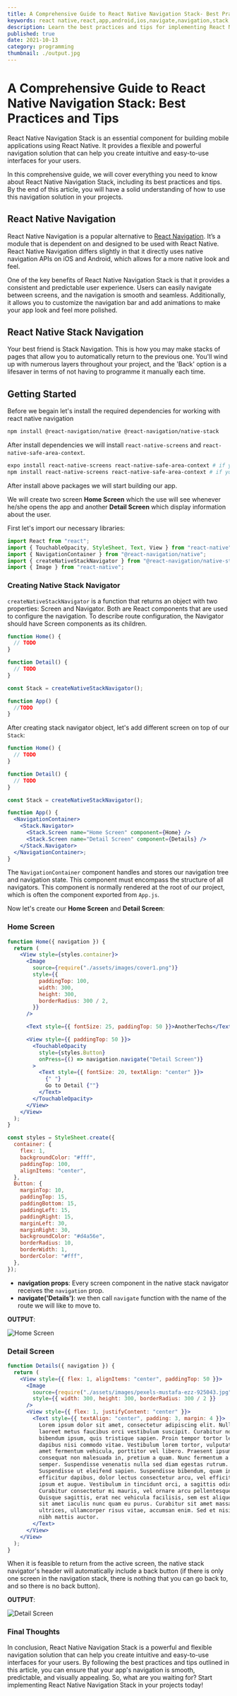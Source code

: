 ```yaml
---
title: A Comprehensive Guide to React Native Navigation Stack- Best Practices and Tips
keywords: react native,react,app,android,ios,navigate,navigation,stack,example,code,screen
description: Learn the best practices and tips for implementing React Native Navigation Stack in your projects. Our comprehensive guide covers everything you need to know about this powerful navigation solution.
published: true
date: 2021-10-13
category: programming
thumbnail: ./output.jpg
---
```


# A Comprehensive Guide to React Native Navigation Stack: Best Practices and Tips

React Native Navigation Stack is an essential component for building mobile applications using React Native. It provides a flexible and powerful navigation solution that can help you create intuitive and easy-to-use interfaces for your users.

In this comprehensive guide, we will cover everything you need to know about React Native Navigation Stack, including its best practices and tips. By the end of this article, you will have a solid understanding of how to use this navigation solution in your projects.



## React Native Navigation

React Native Navigation is a popular alternative to [React Navigation](https://reactnavigation.org/). It’s a module that is dependent on and designed to be used with React Native. React Native Navigation differs slightly in that it directly uses native navigation APIs on iOS and Android, which allows for a more native look and feel.

One of the key benefits of React Native Navigation Stack is that it provides a consistent and predictable user experience. Users can easily navigate between screens, and the navigation is smooth and seamless. Additionally, it allows you to customize the navigation bar and add animations to make your app look and feel more polished.

## React Native Stack Navigation

Your best friend is Stack Navigation. This is how you may make stacks of pages that allow you to automatically return to the previous one. You'll wind up with numerous layers throughout your project, and the 'Back' option is a lifesaver in terms of not having to programme it manually each time.

## Getting Started

Before we begain let's install the required dependencies for working with react native navigation

```bash
npm install @react-navigation/native @react-navigation/native-stack
```

After install dependencies we will install `react-native-screens` and `react-native-safe-area-context`.

```bash
expo install react-native-screens react-native-safe-area-context # if you  are using expo client
npm install react-native-screens react-native-safe-area-context # if you are using react-native directly
```

After install above packages we will start building our app.

We will create two screen **Home Screen** which the use will see whenever he/she opens the app and another **Detail Screen** which display information about the user.

First let's import our necessary libraries:

```jsx
import React from "react";
import { TouchableOpacity, StyleSheet, Text, View } from "react-native";
import { NavigationContainer } from "@react-navigation/native";
import { createNativeStackNavigator } from "@react-navigation/native-stack";
import { Image } from "react-native";
```

### Creating Native Stack Navigator

`createNativeStackNavigator` is a function that returns an object with two properties: Screen and Navigator. Both are React components that are used to configure the navigation. To describe route configuration, the Navigator should have Screen components as its children.

```jsx
function Home() {
  // TODO
}

function Detail() {
  // TODO
}

const Stack = createNativeStackNavigator();

function App() {
  //TODO
}
```

After creating stack navigator object, let's add different screen on top of our `Stack`:

```jsx
function Home() {
  // TODO
}

function Detail() {
  // TODO
}

const Stack = createNativeStackNavigator();

function App() {
  <NavigationContainer>
    <Stack.Navigator>
      <Stack.Screen name="Home Screen" component={Home} />
      <Stack.Screen name="Detail Screen" component={Details} />
    </Stack.Navigator>
  </NavigationContainer>;
}
```

The `NavigationContainer` component handles and stores our navigation tree and navigation state. This component must encompass the structure of all navigators. This component is normally rendered at the root of our project, which is often the component exported from `App.js`.

Now let's create our **Home Screen** and **Detail Screen**:

### Home Screen

```jsx
function Home({ navigation }) {
  return (
    <View style={styles.container}>
      <Image
        source={require("./assets/images/cover1.png")}
        style={{
          paddingTop: 100,
          width: 300,
          height: 300,
          borderRadius: 300 / 2,
        }}
      />

      <Text style={{ fontSize: 25, paddingTop: 50 }}>AnotherTechs</Text>

      <View style={{ paddingTop: 50 }}>
        <TouchableOpacity
          style={styles.Button}
          onPress={() => navigation.navigate("Detail Screen")}
        >
          <Text style={{ fontSize: 20, textAlign: "center" }}>
            {" "}
            Go to Detail {""}
          </Text>
        </TouchableOpacity>
      </View>
    </View>
  );
}

const styles = StyleSheet.create({
  container: {
    flex: 1,
    backgroundColor: "#fff",
    paddingTop: 100,
    alignItems: "center",
  },
  Button: {
    marginTop: 10,
    paddingTop: 15,
    paddingBottom: 15,
    paddingLeft: 15,
    paddingRight: 15,
    marginLeft: 30,
    marginRight: 30,
    backgroundColor: "#d4a56e",
    borderRadius: 10,
    borderWidth: 1,
    borderColor: "#fff",
  },
});
```

- **navigation props**: Every screen component in the native stack navigator receives the `navigation` prop.
- **navigate('Details')**: we then call `navigate` function with the name of the route we will like to move to.

**OUTPUT**:

![Home Screen](./home-screen.webp)

### Detail Screen

```jsx
function Details({ navigation }) {
  return (
    <View style={{ flex: 1, alignItems: "center", paddingTop: 50 }}>
      <Image
        source={require("./assets/images/pexels-mustafa-ezz-925043.jpg")}
        style={{ width: 300, height: 300, borderRadius: 300 / 2 }}
      />
      <View style={{ flex: 1, justifyContent: "center" }}>
        <Text style={{ textAlign: "center", padding: 3, margin: 4 }}>
          Lorem ipsum dolor sit amet, consectetur adipiscing elit. Nullam
          laoreet metus faucibus orci vestibulum suscipit. Curabitur non
          bibendum ipsum, quis tristique sapien. Proin tempor tortor lectus, id
          dapibus nisi commodo vitae. Vestibulum lorem tortor, vulputate sit
          amet fermentum vehicula, porttitor vel libero. Praesent ipsum turpis,
          consequat non malesuada in, pretium a quam. Nunc fermentum a dolor in
          semper. Suspendisse venenatis nulla sed diam egestas rutrum.
          Suspendisse ut eleifend sapien. Suspendisse bibendum, quam in
          efficitur dapibus, dolor lectus consectetur arcu, vel efficitur sapien
          ipsum et augue. Vestibulum in tincidunt orci, a sagittis odio.
          Curabitur consectetur mi mauris, vel ornare arcu pellentesque vel.
          Quisque sagittis, erat nec vehicula facilisis, sem est aliquet dolor,
          sit amet iaculis nunc quam eu purus. Curabitur sit amet massa
          ultrices, ullamcorper risus vitae, accumsan enim. Sed et nisi eget
          nibh mattis auctor.
        </Text>
      </View>
    </View>
  );
}
```

When it is feasible to return from the active screen, the native stack navigator's header will automatically include a back button (if there is only one screen in the navigation stack, there is nothing that you can go back to, and so there is no back button).

**OUTPUT**:

![Detail Screen](./detail-screen.webp)

### Final Thoughts

In conclusion, React Native Navigation Stack is a powerful and flexible navigation solution that can help you create intuitive and easy-to-use interfaces for your users. By following the best practices and tips outlined in this article, you can ensure that your app's navigation is smooth, predictable, and visually appealing. So, what are you waiting for? Start implementing React Native Navigation Stack in your projects today!
